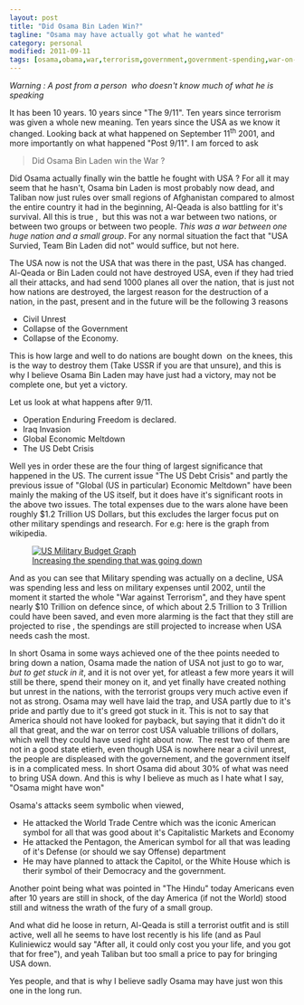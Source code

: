 ```yaml
---
layout: post
title: "Did Osama Bin Laden Win?"
tagline: "Osama may have actually got what he wanted"
category: personal
modified: 2011-09-11
tags: [osama,obama,war,terrorism,government,government-spending,war-on-terror,bush]
---
```



*Warning : A post from a person  who doesn't know much of what he is speaking*

It has been 10 years. 10 years since "The 9/11". Ten years since terrorism was given a whole new meaning. Ten years since the USA as we know it changed. Looking back at what happened on September 11<sup>th</sup> 2001, and more importantly on what happened "Post 9/11". I am forced to ask 

>Did Osama Bin Laden win the War ?

Did Osama actually finally win the battle he fought with USA ? For all it may seem that he hasn't, Osama bin Laden is most probably now dead, and Taliban now just rules over small regions of Afghanistan compared to almost the entire country it had in the beginning, Al-Qeada is also battling for it's survival. All this is true ,  but this was not a war between two nations, or between two groups or between two people. *This was a war between one huge nation and a small group*. For any normal situation the fact that "USA Survied, Team Bin Laden did not" would suffice, but not here.

The USA now is not the USA that was there in the past, USA has changed. Al-Qeada or Bin Laden could not have destroyed USA, even if they had tried all their attacks, and had send 1000 planes all over the nation, that is just not how nations are destroyed, the largest reason for the destruction of a nation, in the past, present and in the future will be the following 3 reasons

- Civil Unrest
- Collapse of the Government
- Collapse of the Economy.

This is how large and well to do nations are bought down  on the knees, this is the way to destroy them (Take USSR if you are that unsure), and this is why I believe Osama Bin Laden may have just had a victory, may not be complete one, but yet a victory.

Let us look at what happens after 9/11.

- Operation Enduring Freedom is declared.
- Iraq Invasion
- Global Economic Meltdown
- The US Debt Crisis

Well yes in order these are the four thing of largest significance that happened in the US. The current issue "The US Debt Crisis" and partly the previous issue of "Global (US in particular) Economic Meltdown" have been mainly the making of the US itself, but it does have it's significant roots in the above two issues. The total expenses due to the wars alone have been roughly $1.2 Trillion US Dollars, but this excludes the larger focus put on other military spendings and research. For e.g: here is the graph from wikipedia. 

<figure>
  <a href="http://upload.wikimedia.org/wikipedia/commons/thumb/8/86/InflationAdjustedDefenseSpending.PNG/800px-InflationAdjustedDefenseSpending.PNG"><img title="US Military Budget" src="http://upload.wikimedia.org/wikipedia/commons/thumb/8/86/InflationAdjustedDefenseSpending.PNG/800px-InflationAdjustedDefenseSpending.PNG" alt="US Military Budget Graph" /></a>
  <figcaption><a href="http://upload.wikimedia.org/wikipedia/commons/thumb/8/86/InflationAdjustedDefenseSpending.PNG/800px-InflationAdjustedDefenseSpending.PNG">Increasing the spending that was going down</a></figcaption>
</figure>


And as you can see that Military spending was actually on a decline, USA was spending less and less on military expenses until 2002, until the moment it started the whole "War against Terrorism", and they have spent nearly $10 Trillion on defence since, of which about 2.5 Trillion to 3 Trillion could have been saved, and even more alarming is the fact that they still are projected to rise , the spendings are still projected to increase when USA needs cash the most.

In short Osama in some ways achieved one of the thee points needed to bring down a nation, Osama made the nation of USA not just to go to war, *but to get stuck in it*, and it is not over yet, for atleast a few more years it will still be there, spend their money on it, and yet finally have created nothing but unrest in the nations, with the terrorist groups very much active even if not as strong. Osama may well have laid the trap, and USA partly due to it's pride and partly due to it's greed got stuck in it. This is not to say that America should not have looked for payback, but saying that it  didn't do it all that great, and the war on terror cost USA valuable trillions of dollars, which well they could have used right about now.  The rest two of them are not in a good state etierh, even though USA is nowhere near a civil unrest, the people are displeased with the governement, and the government itself is in a complicated mess. In short Osama did about 30% of what was need to bring USA down. 
And this is why I believe as much as I hate what I say, "Osama might have won"

Osama's attacks seem symbolic when viewed,

- He attacked the World Trade Centre which was the iconic American symbol for all that was good about it's Capitalistic Markets and Economy
- He attacked the Pentagon, the American symbol for all that was leading of it's Defense (or should we say Offense) department
- He may have planned to attack the Capitol, or the White House which is therir symbol of their Democracy and the government.

Another point being what was pointed in "The Hindu" today Americans even after 10 years are still in shock, of the day America (if not the World) stood still and witness the wrath of the fury of a small group.

And what did he loose in return, Al-Qeada is still a terrorist outfit and is still active, well all he seems to have lost recently is his life (and as Paul Kuliniewicz would say "After all, it could only cost you your life, and you got that for free"), and yeah Taliban but too small a price to pay for bringing USA down.

Yes people, and that is why I believe sadly Osama may have just won this one in the long run.